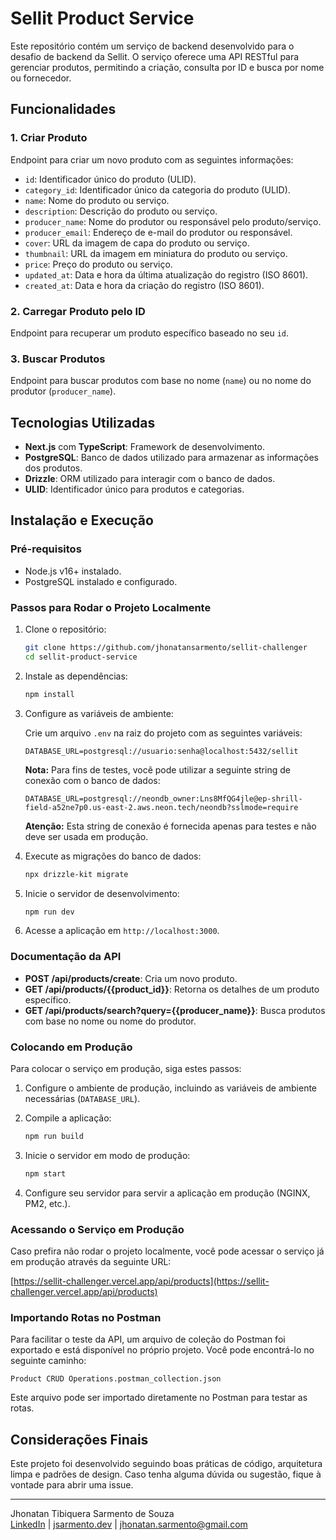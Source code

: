 # Sellit Product Service

Este repositório contém um serviço de backend desenvolvido para o desafio de backend da Sellit. O serviço oferece uma API RESTful para gerenciar produtos, permitindo a criação, consulta por ID e busca por nome ou fornecedor.

## Funcionalidades

### 1. Criar Produto

Endpoint para criar um novo produto com as seguintes informações:

- `id`: Identificador único do produto (ULID).
- `category_id`: Identificador único da categoria do produto (ULID).
- `name`: Nome do produto ou serviço.
- `description`: Descrição do produto ou serviço.
- `producer_name`: Nome do produtor ou responsável pelo produto/serviço.
- `producer_email`: Endereço de e-mail do produtor ou responsável.
- `cover`: URL da imagem de capa do produto ou serviço.
- `thumbnail`: URL da imagem em miniatura do produto ou serviço.
- `price`: Preço do produto ou serviço.
- `updated_at`: Data e hora da última atualização do registro (ISO 8601).
- `created_at`: Data e hora da criação do registro (ISO 8601).

### 2. Carregar Produto pelo ID

Endpoint para recuperar um produto específico baseado no seu `id`.

### 3. Buscar Produtos

Endpoint para buscar produtos com base no nome (`name`) ou no nome do produtor (`producer_name`).

## Tecnologias Utilizadas

- **Next.js** com **TypeScript**: Framework de desenvolvimento.
- **PostgreSQL**: Banco de dados utilizado para armazenar as informações dos produtos.
- **Drizzle**: ORM utilizado para interagir com o banco de dados.
- **ULID**: Identificador único para produtos e categorias.

## Instalação e Execução

### Pré-requisitos

- Node.js v16+ instalado.
- PostgreSQL instalado e configurado.

### Passos para Rodar o Projeto Localmente

1. Clone o repositório:

   ```bash
   git clone https://github.com/jhonatansarmento/sellit-challenger
   cd sellit-product-service
   ```

2. Instale as dependências:

   ```bash
   npm install
   ```

3. Configure as variáveis de ambiente:

   Crie um arquivo `.env` na raiz do projeto com as seguintes variáveis:

   ```env
   DATABASE_URL=postgresql://usuario:senha@localhost:5432/sellit
   ```

   **Nota:** Para fins de testes, você pode utilizar a seguinte string de conexão com o banco de dados:

   ```env
   DATABASE_URL=postgresql://neondb_owner:Lns8MfQG4jle@ep-shrill-field-a52ne7p0.us-east-2.aws.neon.tech/neondb?sslmode=require
   ```

   **Atenção:** Esta string de conexão é fornecida apenas para testes e não deve ser usada em produção.

4. Execute as migrações do banco de dados:

   ```bash
   npx drizzle-kit migrate
   ```

5. Inicie o servidor de desenvolvimento:

   ```bash
   npm run dev
   ```

6. Acesse a aplicação em `http://localhost:3000`.

### Documentação da API

- **POST /api/products/create**: Cria um novo produto.
- **GET /api/products/{{product_id}}**: Retorna os detalhes de um produto específico.
- **GET /api/products/search?query={{producer_name}}**: Busca produtos com base no nome ou nome do produtor.

### Colocando em Produção

Para colocar o serviço em produção, siga estes passos:

1. Configure o ambiente de produção, incluindo as variáveis de ambiente necessárias (`DATABASE_URL`).
2. Compile a aplicação:
   ```bash
   npm run build
   ```
3. Inicie o servidor em modo de produção:

   ```bash
   npm start
   ```

4. Configure seu servidor para servir a aplicação em produção (NGINX, PM2, etc.).

### Acessando o Serviço em Produção

Caso prefira não rodar o projeto localmente, você pode acessar o serviço já em produção através da seguinte URL:

[https://sellit-challenger.vercel.app/api/products](https://sellit-challenger.vercel.app/api/products)

### Importando Rotas no Postman

Para facilitar o teste da API, um arquivo de coleção do Postman foi exportado e está disponível no próprio projeto. Você pode encontrá-lo no seguinte caminho:

```
Product CRUD Operations.postman_collection.json
```

Este arquivo pode ser importado diretamente no Postman para testar as rotas.

## Considerações Finais

Este projeto foi desenvolvido seguindo boas práticas de código, arquitetura limpa e padrões de design. Caso tenha alguma dúvida ou sugestão, fique à vontade para abrir uma issue.

---

Jhonatan Tibiquera Sarmento de Souza  
[LinkedIn](https://www.linkedin.com/in/jhonatansarmento/) | [jsarmento.dev](https://www.jsarmento.dev/) | jhonatan.sarmento@gmail.com
